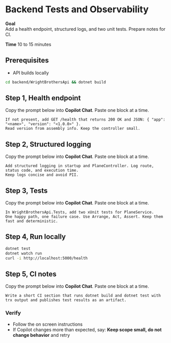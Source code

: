 # Backend Tests and Observability

**Goal**  
Add a health endpoint, structured logs, and two unit tests. Prepare notes for CI.

**Time** 10 to 15 minutes

## Prerequisites
- API builds locally
```bash
cd backend/WrightBrothersApi && dotnet build
```

## Step 1, Health endpoint
Copy the prompt below into **Copilot Chat**. Paste one block at a time.
```
If not present, add GET /health that returns 200 OK and JSON: { "app": "<name>", "version": "<1.0.0>" }. 
Read version from assembly info. Keep the controller small.
```

## Step 2, Structured logging
Copy the prompt below into **Copilot Chat**. Paste one block at a time.
```
Add structured logging in startup and PlaneController. Log route, status code, and execution time. 
Keep logs concise and avoid PII.
```

## Step 3, Tests
Copy the prompt below into **Copilot Chat**. Paste one block at a time.
```
In WrightBrothersApi.Tests, add two xUnit tests for PlaneService. 
One happy path, one failure case. Use Arrange, Act, Assert. Keep them fast and deterministic.
```

## Step 4, Run locally
```bash
dotnet test
dotnet watch run
curl -i http://localhost:5000/health
```

## Step 5, CI notes
Copy the prompt below into **Copilot Chat**. Paste one block at a time.
```
Write a short CI section that runs dotnet build and dotnet test with trx output and publishes test results as an artifact.
```


### Verify
- Follow the on screen instructions
- If Copilot changes more than expected, say: **Keep scope small, do not change behavior** and retry
